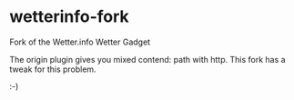 # wetterinfo-fork
Fork of the Wetter.info Wetter Gadget

The origin plugin gives you mixed contend: path with http. This fork has a tweak for this problem.

:-)